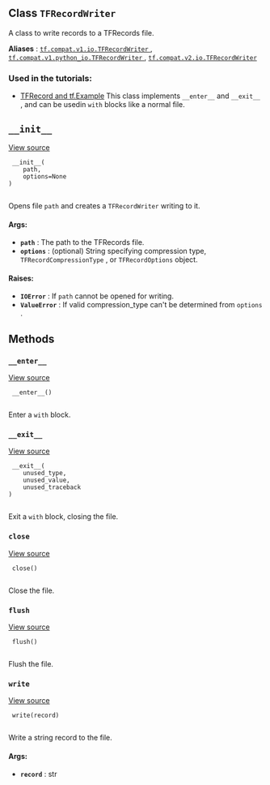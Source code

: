 

## Class  `TFRecordWriter` 
A class to write records to a TFRecords file.

**Aliases** : [ `tf.compat.v1.io.TFRecordWriter` ](/api_docs/python/tf/io/TFRecordWriter), [ `tf.compat.v1.python_io.TFRecordWriter` ](/api_docs/python/tf/io/TFRecordWriter), [ `tf.compat.v2.io.TFRecordWriter` ](/api_docs/python/tf/io/TFRecordWriter)

### Used in the tutorials:
- [TFRecord and tf.Example](https://tensorflow.google.cn/tutorials/load_data/tfrecord)
This class implements  `__enter__`  and  `__exit__` , and can be usedin  `with`  blocks like a normal file.

##  `__init__` 
[View source](https://github.com/tensorflow/tensorflow/blob/r2.0/tensorflow/python/lib/io/tf_record.py#L200-L218)

```
 __init__(
    path,
    options=None
)
 
```

Opens file  `path`  and creates a  `TFRecordWriter`  writing to it.

#### Args:
- **`path`** : The path to the TFRecords file.
- **`options`** : (optional) String specifying compression type, `TFRecordCompressionType` , or  `TFRecordOptions`  object.


#### Raises:
- **`IOError`** : If  `path`  cannot be opened for writing.
- **`ValueError`** : If valid compression_type can't be determined from  `options` .


## Methods


###  `__enter__` 
[View source](https://github.com/tensorflow/tensorflow/blob/r2.0/tensorflow/python/lib/io/tf_record.py#L221-L223)

```
 __enter__()
 
```

Enter a  `with`  block.

###  `__exit__` 
[View source](https://github.com/tensorflow/tensorflow/blob/r2.0/tensorflow/python/lib/io/tf_record.py#L225-L227)

```
 __exit__(
    unused_type,
    unused_value,
    unused_traceback
)
 
```

Exit a  `with`  block, closing the file.

###  `close` 
[View source](https://github.com/tensorflow/tensorflow/blob/r2.0/tensorflow/python/lib/io/tf_record.py#L243-L246)

```
 close()
 
```

Close the file.

###  `flush` 
[View source](https://github.com/tensorflow/tensorflow/blob/r2.0/tensorflow/python/lib/io/tf_record.py#L238-L241)

```
 flush()
 
```

Flush the file.

###  `write` 
[View source](https://github.com/tensorflow/tensorflow/blob/r2.0/tensorflow/python/lib/io/tf_record.py#L229-L236)

```
 write(record)
 
```

Write a string record to the file.

#### Args:
- **`record`** : str
